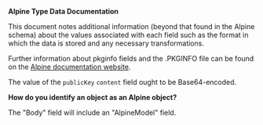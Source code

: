 **Alpine Type Data Documentation**

This document notes additional information (beyond that found in the Alpine schema) about the values associated with
each field such as the format in which the data is stored and any necessary transformations.

Further information about pkginfo fields and the .PKGINFO file can be found on the [Alpine documentation website](https://wiki.alpinelinux.org/wiki/Alpine_package_format#.PKGINFO).

The value of the `publicKey` `content` field ought to be Base64-encoded.

**How do you identify an object as an Alpine object?**

The "Body" field will include an "AlpineModel" field.
